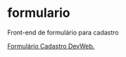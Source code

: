 # formulario
<p>Front-end de formulário para cadastro</p>
 <p><a href="https://reuelsilva.github.io/formulario/index.html" target="_blank">Formulário Cadastro DevWeb.</a></p>

